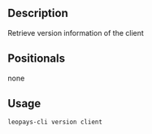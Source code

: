 ## Description

Retrieve version information of the client

## Positionals
none
## Usage

```sh
leopays-cli version client
```
